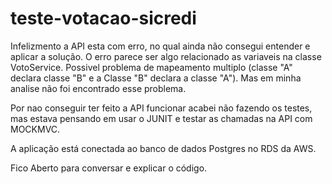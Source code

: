 # teste-votacao-sicredi

Infelizmento a API esta com erro, no qual ainda não consegui entender e aplicar a solução.
O erro parece ser algo relacionado as variaveis na classe VotoService. Possivel problema de mapeamento multiplo (classe "A" declara classe "B" e a Classe "B" declara a classe "A").
Mas em minha analise não foi encontrado esse problema.

Por nao conseguir ter feito a API funcionar acabei não fazendo os testes, mas estava pensando em usar o JUNIT e testar as chamadas na API com MOCKMVC.

A aplicação está conectada ao banco de dados Postgres no RDS da AWS.

Fico Aberto para conversar e explicar o código.